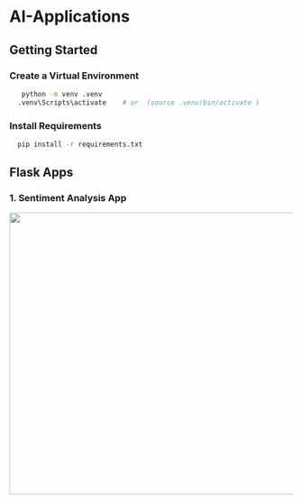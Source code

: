 # AI-Applications

## Getting Started

### Create a Virtual Environment

```sh
   python -m venv .venv
  .venv\Scripts\activate    # or  (source .venv/bin/activate )

```

### Install Requirements

```sh
  pip install -r requirements.txt
```

## Flask Apps

### 1. Sentiment Analysis App
<img src="https://github.com/user-attachments/assets/592bff6e-dfc2-4a71-ae5b-31e29cf940b0" width="750px" height="500px" >
